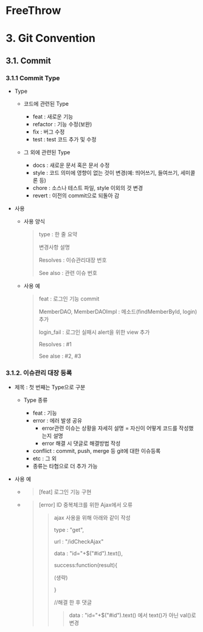 # FreeThrow
# 3. Git Convention

## 3.1. Commit

### 3.1.1 Commit Type

+ Type
  + 코드에 관련된 Type
    + feat : 새로운 기능
    + refactor : 기능 수정(보완)
    + fix : 버그 수정
    + test : test 코드 추가 및 수정

  + 그 외에 관련된 Type

    + docs : 새로운 문서 혹은 문서 수정
    + style : 코드 의미에 영향이 없는 것이 변경(예: 띄어쓰기, 들여쓰기,  세미콜론 등)
    + chore : 소스나 테스트 파일, style 이외의 것 변경
    + revert : 이전의 commit으로 되돌아 감

+ 사용

  + 사용 양식

    > type : 한 줄 요약
    >
    > 변경사항 설명
    >
    > Resolves : 이슈관리대장 번호
    >
    > See also : 관련 이슈 번호

  + 사용 예

    > feat : 로그인 기능 commit
    >
    > 
    >
    > MemberDAO, MemberDAOImpl : 메소드(findMemberById, login) 추가
    >
    > login_fail : 로그인 실패시 alert을 위한 view 추가
    >
    > 
    >
    > Resolves : #1
    >
    > See alse : #2, #3



### 3.1.2. 이슈관리 대장 등록

+ 제목 : 첫 번째는 Type으로 구분

  + Type 종류

    + feat : 기능
    + error : 에러 발생 공유
      - error관련 이슈는 상황을 자세히 설명 = 자신이 어떻게 코드를 작성했는지 설명
      - error 해결 시 댓글로 해결방법 작성
    + conflict : commit, push, merge 등 git에 대한 이슈등록
    + etc : 그 외
    + 종류는 타협으로 더 추가 가능

+ 사용 예

  + > [feat] 로그인 기능 구현

    

  + > [error] ID 중복체크를 위한 Ajax에서 오류
    >
    > > ajax 사용을 위해 아래와 같이 작성
    > >
    > > type : "get",
    > >
    > > url : "/idCheckAjax"
    > >
    > > data : "id="+$("#id").text(),
    > >
    > > success:function(result){
    > >
    > >    (생략)
    > >
    > > }
    > >
    > > 
    > >
    > > //해결 한 후 댓글
    > >
    > > > data : "id="+$("#id").text() 에서 text()가 아닌 val()로 변경

